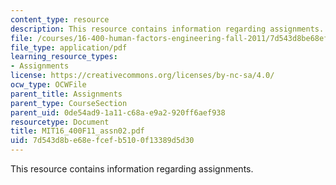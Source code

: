 ```yaml
---
content_type: resource
description: This resource contains information regarding assignments.
file: /courses/16-400-human-factors-engineering-fall-2011/7d543d8be68efcefb5100f13389d5d30_MIT16_400F11_assn02.pdf
file_type: application/pdf
learning_resource_types:
- Assignments
license: https://creativecommons.org/licenses/by-nc-sa/4.0/
ocw_type: OCWFile
parent_title: Assignments
parent_type: CourseSection
parent_uid: 0de54ad9-1a11-c68a-e9a2-920ff6aef938
resourcetype: Document
title: MIT16_400F11_assn02.pdf
uid: 7d543d8b-e68e-fcef-b510-0f13389d5d30
---
```

This resource contains information regarding assignments.